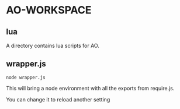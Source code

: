 # AO-WORKSPACE

## lua
A directory contains lua scripts for AO.

## wrapper.js
```
node wrapper.js
```
This will bring a node environment with all the exports from require.js.

You can change it to reload another setting